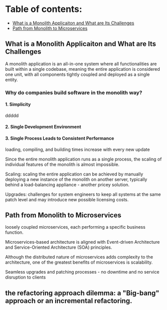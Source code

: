 # Table of contents:
- [What is a Monolith Applicaiton and What are Its Challenges](#what-is-a-monolith-applicaiton-and-what-are-its-challenges)
- [Path from Monolith to Microservices](#path-from-monolith-to-microservices)

## What is a Monolith Applicaiton and What are Its Challenges

A monolith application is an all-in-one system where all functionalities are built within a single codebase, meaning the entire application is considered one unit, with all components tightly coupled and deployed as a single entity.

### Why do companies build software in the monolith way?

#### 1. Simplicity

ddddd

#### 2. Single Development Environment



#### 3. Single Process Leads to Consistent Performance
loading, compiling, and building times increase with every new update

Since the entire monolith application runs as a single process, the scaling of individual features of the monolith is almost impossible.

Scaling:
scaling the entire application can be achieved by manually deploying a new instance of the monolith on another server, typically behind a load-balancing appliance - another pricey solution.

Upgrades:
challenges for system engineers to keep all systems at the same patch level and may introduce new possible licensing costs.

## Path from Monolith to Microservices

loosely coupled microservices, each performing a specific business function.

Microservices-based architecture is aligned with Event-driven Architecture and Service-Oriented Architecture (SOA) principles.

Although the distributed nature of microservices adds complexity to the architecture, one of the greatest benefits of microservices is scalability.

Seamless upgrades and patching processes - no downtime and no service disruption to clients

## the refactoring approach dilemma: a "Big-bang" approach or an incremental refactoring.


